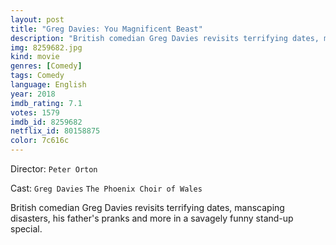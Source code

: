 ```yaml
---
layout: post
title: "Greg Davies: You Magnificent Beast"
description: "British comedian Greg Davies revisits terrifying dates, manscaping disasters, his father's pranks and more in a savagely funny stand-up special..."
img: 8259682.jpg
kind: movie
genres: [Comedy]
tags: Comedy 
language: English
year: 2018
imdb_rating: 7.1
votes: 1579
imdb_id: 8259682
netflix_id: 80158875
color: 7c616c
---
```

Director: `Peter Orton`  

Cast: `Greg Davies` `The Phoenix Choir of Wales` 

British comedian Greg Davies revisits terrifying dates, manscaping disasters, his father's pranks and more in a savagely funny stand-up special.
